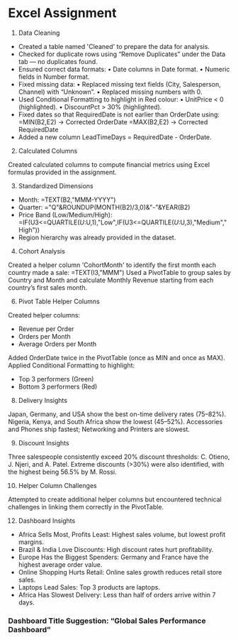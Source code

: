 # Excel Assignment

1. Data Cleaning

- Created a table named 'Cleaned' to prepare the data for analysis.
- Checked for duplicate rows using “Remove Duplicates” under the Data tab — no duplicates found.
- Ensured correct data formats:
   • Date columns in Date format.
   • Numeric fields in Number format.
- Fixed missing data:
   • Replaced missing text fields (City, Salesperson, Channel) with “Unknown”.
   • Replaced missing numbers with 0.
- Used Conditional Formatting to highlight in Red colour:
   • UnitPrice < 0 (highlighted).
   • DiscountPct > 30% (highlighted).
- Fixed dates so that RequiredDate is not earlier than OrderDate using:
   =MIN(B2,E2) → Corrected OrderDate
   =MAX(B2,E2) → Corrected RequiredDate
- Added a new column LeadTimeDays = RequiredDate - OrderDate.

2. Calculated Columns

Created calculated columns to compute financial metrics using Excel formulas provided in the assignment.

3. Standardized Dimensions

- Month: =TEXT(B2,"MMM-YYYY")
- Quarter: ="Q"&ROUNDUP(MONTH(B2)/3,0)&"-"&YEAR(B2)
- Price Band (Low/Medium/High):
   =IF(U3<=QUARTILE($U:$U,1),"Low",IF(U3<=QUARTILE($U:$U,3),"Medium","High"))
- Region hierarchy was already provided in the dataset.

4. Cohort Analysis

Created a helper column 'CohortMonth' to identify the first month each country made a sale:
   =TEXT(I3,"MMM")
Used a PivotTable to group sales by Country and Month and calculate Monthly Revenue starting from each country’s first sales month.

6. Pivot Table Helper Columns

Created helper columns:
- Revenue per Order
- Orders per Month
- Average Orders per Month

Added OrderDate twice in the PivotTable (once as MIN and once as MAX). Applied Conditional Formatting to highlight:
- Top 3 performers (Green)
- Bottom 3 performers (Red)

8. Delivery Insights

Japan, Germany, and USA show the best on-time delivery rates (75–82%).
Nigeria, Kenya, and South Africa show the lowest (45–52%).
Accessories and Phones ship fastest; Networking and Printers are slowest.

9. Discount Insights

Three salespeople consistently exceed 20% discount thresholds: C. Otieno, J. Njeri, and A. Patel.
Extreme discounts (>30%) were also identified, with the highest being 56.5% by M. Rossi.

10. Helper Column Challenges

Attempted to create additional helper columns but encountered technical challenges in linking them correctly in the PivotTable.

12. Dashboard Insights

- Africa Sells Most, Profits Least: Highest sales volume, but lowest profit margins.
- Brazil & India Love Discounts: High discount rates hurt profitability.
- Europe Has the Biggest Spenders: Germany and France have the highest average order value.
- Online Shopping Hurts Retail: Online sales growth reduces retail store sales.
- Laptops Lead Sales: Top 3 products are laptops.
- Africa Has Slowest Delivery: Less than half of orders arrive within 7 days.

### Dashboard Title Suggestion: “Global Sales Performance Dashboard”
